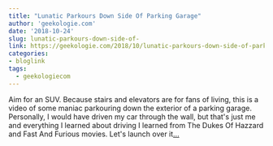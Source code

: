 ```yaml
---
title: "Lunatic Parkours Down Side Of Parking Garage"
author: 'geekologie.com'
date: '2018-10-24'
slug: lunatic-parkours-down-side-of-
link: https://geekologie.com/2018/10/lunatic-parkours-down-side-of-parking-ga.php
categories:
- bloglink
tags:
  - geekologiecom
---
```


Aim for an SUV. Because stairs and elevators are for fans of living, this is a video of some maniac parkouring down the exterior of a parking garage. Personally, I would have driven my car through the wall, but that's just me and everything I learned about driving I learned from The Dukes Of Hazzard and Fast And Furious movies. Let's launch over it[... <i class="fas fa-external-link-alt"></i>](https://geekologie.com/2018/10/lunatic-parkours-down-side-of-parking-ga.php)

